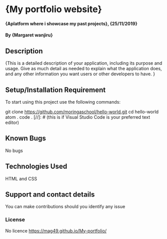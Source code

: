 # {My portfolio website}
#### {Aplatform where i showcase my past projects}, {25/11/2019}
#### By **{Margaret wanjiru}**
## Description
{This is a detailed description of your application, including its purpose and usage.  Give as much detail as needed to explain what the application does, and any other information you want users or other developers to have. }
## Setup/Installation Requirement
To start using this project use the following commands:

git clone https://github.com/moringaschool/hello-world.git
cd hello-world
atom .
code . [//]: # (this is if Visual Studio Code is your preferred text editor)
## Known Bugs
No bugs
## Technologies Used
HTML and CSS
## Support and contact details
You can make contributions should you identify any issue
### License
No licence
  https://mag49.github.io/My-portfolio/
